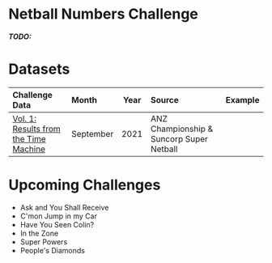 # Netball Numbers Challenge



***TODO:***


# Datasets

| Challenge Data | Month | Year | Source | Example |
| :--- | :--- | :---: | :--- | :---|
| [Vol. 1: Results from the Time Machine](datasets/vol1/README.MD) | September | 2021 | ANZ Championship & Suncorp Super Netball |  |


# Upcoming Challenges

- Ask and You Shall Receive
- C'mon Jump in my Car
- Have You Seen Colin?
- In the Zone
- Super Powers
- People's Diamonds